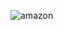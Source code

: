 ![amazon](https://s3.amazonaws.com/cbi-research-portal-uploads/2017/09/05153618/CBInsights-infographic-large.jpg)
